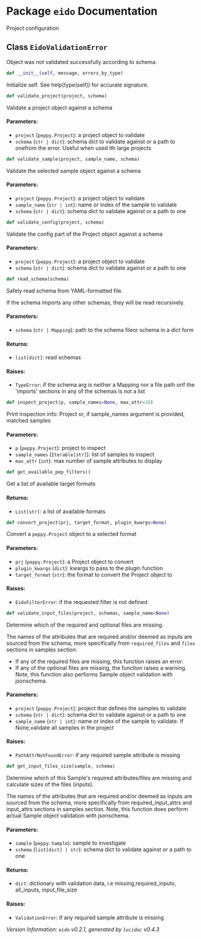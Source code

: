 <script>
document.addEventListener('DOMContentLoaded', (event) => {
  document.querySelectorAll('h3 code').forEach((block) => {
    hljs.highlightBlock(block);
  });
});
</script>

<style>
h3 .content { 
    padding-left: 22px;
    text-indent: -15px;
 }
h3 .hljs .content {
    padding-left: 20px;
    margin-left: 0px;
    text-indent: -15px;
    martin-bottom: 0px;
}
h4 .content, table .content, p .content, li .content { margin-left: 30px; }
h4 .content { 
    font-style: italic;
    font-size: 1em;
    margin-bottom: 0px;
}

</style>


# Package `eido` Documentation


Project configuration

## <a name="EidoValidationError"></a> Class `EidoValidationError`
Object was not validated successfully according to schema.


```python
def __init__(self, message, errors_by_type)
```

Initialize self.  See help(type(self)) for accurate signature.



```python
def validate_project(project, schema)
```

Validate a project object against a schema
#### Parameters:

- `project` (`peppy.Project`):  a project object to validate
- `schema` (`str | dict`):  schema dict to validate against or a path to onefrom the error. Useful when used ith large projects




```python
def validate_sample(project, sample_name, schema)
```

Validate the selected sample object against a schema
#### Parameters:

- `project` (`peppy.Project`):  a project object to validate
- `sample_name` (`str | int`):  name or index of the sample to validate
- `schema` (`str | dict`):  schema dict to validate against or a path to one




```python
def validate_config(project, schema)
```

Validate the config part of the Project object against a schema
#### Parameters:

- `project` (`peppy.Project`):  a project object to validate
- `schema` (`str | dict`):  schema dict to validate against or a path to one




```python
def read_schema(schema)
```

Safely read schema from YAML-formatted file.

If the schema imports any other schemas, they will be read recursively.
#### Parameters:

- `schema` (`str | Mapping`):  path to the schema fileor schema in a dict form


#### Returns:

- `list[dict]`:  read schemas


#### Raises:

- `TypeError`:  if the schema arg is neither a Mapping nor a file path orif the 'imports' sections in any of the schemas is not a list




```python
def inspect_project(p, sample_names=None, max_attr=10)
```

Print inspection info: Project or, if sample_names argument is provided, matched samples
#### Parameters:

- `p` (`peppy.Project`):  project to inspect
- `sample_names` (`Iterable[str]`):  list of samples to inspect
- `max_attr` (`int`):  max number of sample attributes to display




```python
def get_available_pep_filters()
```

Get a list of available target formats
#### Returns:

- `List[str]`:  a list of available formats




```python
def convert_project(prj, target_format, plugin_kwargs=None)
```

Convert a `peppy.Project` object to a selected format
#### Parameters:

- `prj` (`peppy.Project`):  a Project object to convert
- `plugin_kwargs` (`dict`):  kwargs to pass to the plugin function
- `target_format` (`str`):  the format to convert the Project object to


#### Raises:

- `EidoFilterError`:  if the requested filter is not defined




```python
def validate_input_files(project, schemas, sample_name=None)
```

Determine which of the required and optional files are missing.

The names of the attributes that are required and/or deemed as inputs
are sourced from the schema, more specifically from `required_files`
and `files` sections in samples section:
- If any of the required files are missing, this function raises an error.
- If any of the optional files are missing, the function raises a warning.
Note, this function also performs Sample object validation with jsonschema.
#### Parameters:

- `project` (`peppy.Project`):  project that defines the samples to validate
- `schema` (`str | dict`):  schema dict to validate against or a path to one
- `sample_name` (`str | int`):  name or index of the sample to validate. If None,validate all samples in the project


#### Raises:

- `PathAttrNotFoundError`:  if any required sample attribute is missing




```python
def get_input_files_size(sample, schema)
```

Determine which of this Sample's required attributes/files are missing and calculate sizes of the files (inputs).

The names of the attributes that are required and/or deemed as inputs
are sourced from the schema, more specifically from required_input_attrs
and input_attrs sections in samples section. Note, this function does
perform actual Sample object validation with jsonschema.
#### Parameters:

- `sample` (`peppy.Sample`):  sample to investigate
- `schema` (`list[dict] | str`):  schema dict to validate against or a path to one


#### Returns:

- `dict`:  dictionary with validation data, i.e missing,required_inputs, all_inputs, input_file_size


#### Raises:

- `ValidationError`:  if any required sample attribute is missing







*Version Information: `eido` v0.2.1, generated by `lucidoc` v0.4.3*